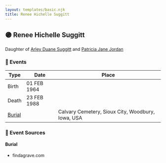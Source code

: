 ```yaml
---
layout: templates/basic.njk
title: Renee Hichelle Suggitt
---
```

## 🟣 Renee Hichelle Suggitt

Daughter of [Arley Duane Suggitt](/people/9/91694885) and [Patricia Jane Jordan](/people/8/8578400)

### 📆 Events

Type | Date | Place
------ | ------ | ------
Birth | 01 FEB 1964 |
Death | 23 FEB 1988 |
[Burial](#event-event-4) |  | Calvary Cemetery, Sioux City, Woodbury, Iowa, USA

### 📰 Event Sources

#### <a id="event-event-4"></a> Burial
* findagrave.com
